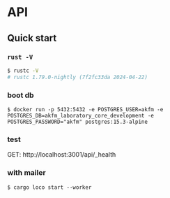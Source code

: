 # API

## Quick start

### `rust -V`

```sh
$ rustc -V
# rustc 1.79.0-nightly (7f2fc33da 2024-04-22)
```

### boot db

```shell
$ docker run -p 5432:5432 -e POSTGRES_USER=akfm -e POSTGRES_DB=akfm_laboratory_core_development -e POSTGRES_PASSWORD="akfm" postgres:15.3-alpine
```

### test

GET: http://localhost:3001/api/_health

### with mailer

```shell
$ cargo loco start --worker
```
